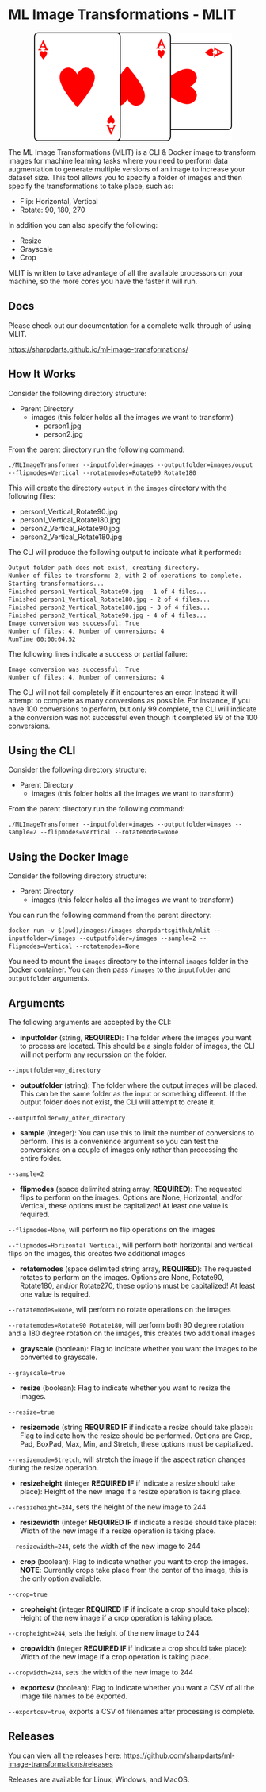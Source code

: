 # ML Image Transformations - MLIT

<p align="center">
  <img src="https://raw.githubusercontent.com/sharpdarts/ml-image-transformations/gh-pages/_images/mlit-logo.png" alt="logo" width="400" align="center"/>
</p>

The ML Image Transformations (MLIT) is a CLI & Docker image to transform images for machine learning tasks where you need to perform data augmentation to generate multiple versions of an image to increase your dataset size. This tool allows you to specify a folder of images and then specify the transformations to take place, such as:

- Flip: Horizontal, Vertical
- Rotate: 90, 180, 270

In addition you can also specify the following:

- Resize
- Grayscale
- Crop

MLIT is written to take advantage of all the available processors on your machine, so the more cores you have the faster it will run.

## Docs
Please check out our documentation for a complete walk-through of using MLIT.

https://sharpdarts.github.io/ml-image-transformations/

## How It Works
Consider the following directory structure:

- Parent Directory
  - images (this folder holds all the images we want to transform)
    - person1.jpg
    - person2.jpg


From the parent directory run the following command:

```
./MLImageTransformer --inputfolder=images --outputfolder=images/ouput --flipmodes=Vertical --rotatemodes=Rotate90 Rotate180
```

This will create the directory `output` in the `images` directory with the following files:
- person1_Vertical_Rotate90.jpg
- person1_Vertical_Rotate180.jpg
- person2_Vertical_Rotate90.jpg
- person2_Vertical_Rotate180.jpg

The CLI will produce the following output to indicate what it performed:
```
Output folder path does not exist, creating directory.
Number of files to transform: 2, with 2 of operations to complete.
Starting transformations...
Finished person1_Vertical_Rotate90.jpg - 1 of 4 files...
Finished person1_Vertical_Rotate180.jpg - 2 of 4 files...
Finished person2_Vertical_Rotate180.jpg - 3 of 4 files...
Finished person2_Vertical_Rotate90.jpg - 4 of 4 files...
Image conversion was successful: True
Number of files: 4, Number of conversions: 4
RunTime 00:00:04.52
```

The following lines indicate a success or partial failure:
```
Image conversion was successful: True
Number of files: 4, Number of conversions: 4
```

The CLI will not fail completely if it encounteres an error. Instead it will attempt to complete as many conversions as possible. For instance, if you have 100 conversions to perform, but only 99 complete, the CLI will indicate a the conversion was not successful even though it completed 99 of the 100 conversions.

## Using the CLI
Consider the following directory structure:

- Parent Directory
  - images (this folder holds all the images we want to transform)

From the parent directory run the following command:

```
./MLImageTransformer --inputfolder=images --outputfolder=images --sample=2 --flipmodes=Vertical --rotatemodes=None
```

## Using the Docker Image
Consider the following directory structure:

- Parent Directory
  - images (this folder holds all the images we want to transform)

You can run the following command from the parent directory:

```
docker run -v $(pwd)/images:/images sharpdartsgithub/mlit --inputfolder=/images --outputfolder=/images --sample=2 --flipmodes=Vertical --rotatemodes=None
```

You need to mount the `images` directory to the internal `images` folder in the Docker container. You can then pass `/images` to the `inputfolder` and `outputfolder` arguments.

## Arguments
The following arguments are accepted by the CLI:

- **inputfolder** (string, **REQUIRED**): The folder where the images you want to process are located. This should be a single folder of images, the CLI will not perform any recurssion on the folder.

`--inputfolder=my_directory`

- **outputfolder** (string): The folder where the output images will be placed. This can be the same folder as the input or something different. If the output folder does not exist, the CLI will attempt to create it.

`--outputfolder=my_other_directory`

- **sample** (integer): You can use this to limit the number of conversions to perform. This is a convenience argument so you can test the conversions on a couple of images only rather than processing the entire folder.

`--sample=2`

- **flipmodes** (space delimited string array, **REQUIRED**): The requested flips to perform on the images. Options are None, Horizontal, and/or Vertical, these options must be capitalized! At least one value is required.

`--flipmodes=None`, will perform no flip operations on the images

`--flipmodes=Horizontal Vertical`, will perform both horizontal and vertical flips on the images, this creates two additional images

- **rotatemodes** (space delimited string array, **REQUIRED**): The requested rotates to perform on the images. Options are None, Rotate90, Rotate180, and/or Rotate270, these options must be capitalized! At least one value is required.

`--rotatemodes=None`, will perform no rotate operations on the images

`--rotatemodes=Rotate90 Rotate180`, will perform both 90 degree rotation and a 180 degree rotation on the images, this creates two additional images

- **grayscale** (boolean): Flag to indicate whether you want the images to be converted to grayscale.

`--grayscale=true`

- **resize** (boolean): Flag to indicate whether you want to resize the images.

`--resize=true`

- **resizemode** (string **REQUIRED IF** if indicate a resize should take place): Flag to indicate how the resize should be performed. Options are Crop, Pad, BoxPad, Max, Min, and Stretch, these options must be capitalized.

`--resizemode=Stretch`, will stretch the image if the aspect ration changes during the resize operation.

- **resizeheight** (integer **REQUIRED IF** if indicate a resize should take place): Height of the new image if a resize operation is taking place.

`--resizeheight=244`, sets the height of the new image to 244

- **resizewidth** (integer **REQUIRED IF** if indicate a resize should take place): Width of the new image if a resize operation is taking place.

`--resizewidth=244`, sets the width of the new image to 244

- **crop** (boolean): Flag to indicate whether you want to crop the images. **NOTE**: Currently crops take place from the center of the image, this is the only option available.

`--crop=true`

- **cropheight** (integer **REQUIRED IF** if indicate a crop should take place): Height of the new image if a crop operation is taking place.

`--cropheight=244`, sets the height of the new image to 244

- **cropwidth** (integer **REQUIRED IF** if indicate a crop should take place): Width of the new image if a crop operation is taking place.

`--cropwidth=244`, sets the width of the new image to 244

- **exportcsv** (boolean): Flag to indicate whether you want a CSV of all the image file names to be exported.

`--exportcsv=true`, exports a CSV of filenames after processing is complete.

## Releases
You can view all the releases here: https://github.com/sharpdarts/ml-image-transformations/releases

Releases are available for Linux, Windows, and MacOS.
